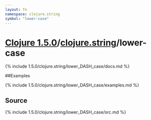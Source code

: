 ```yaml
---
layout: fn
namespace: clojure.string
symbol: "lower-case"
---
```


# [Clojure 1.5.0](../../)/[clojure.string](../)/lower-case

{% include 1.5.0/clojure.string/lower_DASH_case/docs.md %}

##Examples

{% include 1.5.0/clojure.string/lower_DASH_case/examples.md %}
## Source
{% include 1.5.0/clojure.string/lower_DASH_case/src.md %}

